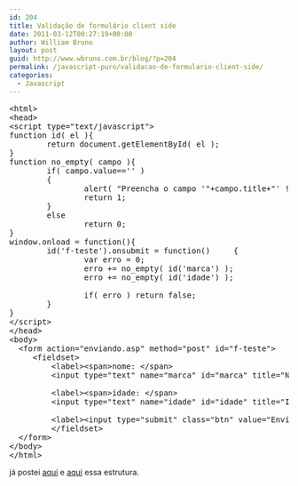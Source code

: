 ```yaml
---
id: 204
title: Validação de formulário client side
date: 2011-03-12T00:27:19+00:00
author: William Bruno
layout: post
guid: http://www.wbruno.com.br/blog/?p=204
permalink: /javascript-puro/validacao-de-formulario-client-side/
categories:
  - Javascript
---
```

<pre name="code" class="html">&lt;html&gt;
&lt;head&gt;
&lt;script type="text/javascript"&gt;
function id( el ){
        return document.getElementById( el );
}
function no_empty( campo ){
        if( campo.value=='' )
        {
                alert( "Preencha o campo '"+campo.title+"' !" );
                return 1;
        }
        else
                return 0;
}
window.onload = function(){
        id('f-teste').onsubmit = function()     {
                var erro = 0;
                erro += no_empty( id('marca') );
                erro += no_empty( id('idade') );

                if( erro ) return false;
        }
}
&lt;/script&gt;
&lt;/head&gt;
&lt;body&gt;
  &lt;form action="enviando.asp" method="post" id="f-teste"&gt;
     &lt;fieldset&gt;
         &lt;label&gt;&lt;span&gt;nome: &lt;/span&gt;
         &lt;input type="text" name="marca" id="marca" title="Nome da Marca" size="50"&gt;&lt;/label&gt;

         &lt;label&gt;&lt;span&gt;idade: &lt;/span&gt;
         &lt;input type="text" name="idade" id="idade" title="Idade" size="50"&gt;&lt;/label&gt;

         &lt;label&gt;&lt;input type="submit" class="btn" value="Enviar" /&gt;&lt;/label&gt;
         &lt;/fieldset&gt;
  &lt;/form&gt;
&lt;/body&gt;
&lt;/html&gt;</pre>

já postei <a href="http://forum.imasters.uol.com.br/index.php?/topic/408955-validar-campos-formulario/page__view__findpost__p__1606723" target="_blank">aqui</a> e <a href="http://forum.imasters.uol.com.br/index.php?/topic/411195-validacao/page__gopid__1616630&#038;#entry1616630" target="_blank">aqui</a> essa estrutura.